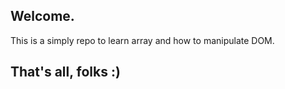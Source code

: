 ## Welcome.


This is a simply repo to learn array and how to manipulate DOM.

## That's all, folks :)